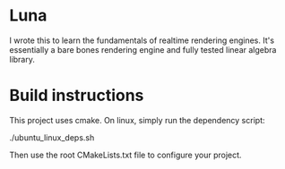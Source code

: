# Luna
I wrote this to learn the fundamentals of realtime rendering engines. It's essentially a bare bones rendering engine and fully tested linear algebra library. 

# Build instructions
This project uses cmake. On linux, simply run the dependency script:

./ubuntu_linux_deps.sh

Then use the root CMakeLists.txt file to configure your project.
